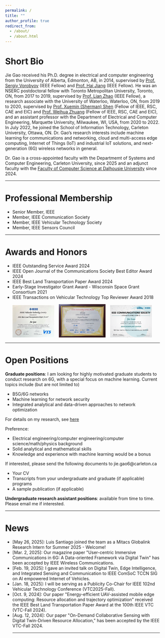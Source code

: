 ```yaml
---
permalink: /
title: ""
author_profile: true
redirect_from: 
  - /about/
  - /about.html
---
```

Short Bio
======
Jie Gao received his Ph.D. degree in electrical and computer engineering from the University of Alberta, Edmonton, AB, in 2014, supervised by [Prof. Sergiy Vorobyov](https://users.aalto.fi/~vorobys1/) (IEEE Fellow) and [Prof. Hai Jiang](https://www.ece.ualberta.ca/~hai1/) (IEEE Fellow). He was an NSERC postdoctoral fellow with Toronto Metropolitan University, Toronto, ON, from 2017 to 2019, supervised by [Prof. Lian Zhao](https://www.ecb.torontomu.ca/~lzhao/) (IEEE Fellow), a research associate with the University of Waterloo, Waterloo, ON, from 2019 to 2020, supervised by [Prof. Xuemin (Sherman) Shen](https://uwaterloo.ca/scholar/sshen) (Fellow of IEEE, RSC, CAE and EIC) and [Prof. Weihua Zhuang](https://uwaterloo.ca/scholar/wzhuang) (Fellow of IEEE, RSC, CAE and EIC), and an assistant professor with the Department of Electrical and Computer Engineering, Marquette University, Milwaukee, WI, USA, from 2020 to 2022. In July 2022, he joined the School of Information Technology, Carleton University, Ottawa, ON. Dr. Gao’s research interests include machine learning for communications and networking, cloud and multi-access edge computing, Internet of Things (IoT) and industrial IoT solutions, and next-generation (6G) wireless networks in general. 

Dr. Gao is a cross-appointed faculty with the Departmemt of Systems and Computer Engineering, Carleton University, since 2025 and an adjunct faculty with the [Faculty of Computer Science at Dalhousie University](https://www.dal.ca/faculty/computerscience/faculty-staff.html) since 2024.

<hr> 


Professional Membership
======
<ul style="list-style-type:disc;">
  <li>Senior Member, IEEE</li>
  <li>Member, IEEE Communication Society</li>
  <li>Member, IEEE Vehicular Technology Society</li>
  <li>Member, IEEE Sensors Council</li>
</ul>

<hr> 


Awards and Honors
======

<ul style="list-style-type:disc;">
  <li>IEEE Outstanding Service Award 2024</li>
  <li>IEEE Open Journal of the Communications Society Best Editor Award 2024</li>
  <li>IEEE Best Land Transportation Paper Award 2024 </li>
  <li>Early-Stage Investigator Grant Award - Wisconsin Space Grant Consortium 2021 </li>
  <li>IEEE Transactions on Vehicular Technology Top Reviewer Award 2018 </li>
</ul>

<p float="left">
  &nbsp; &nbsp; &nbsp;
  <img src="../images/Award_IEEEBestLandTransportation2024.jpg" style="width:27%"  alt="">  &nbsp;&nbsp;
  <img src="../images/Award_IEEEService2024.jpg" style="width:30%" alt=""> &nbsp;&nbsp;
  <img src="../images/Award_OJCOMSBestEditor2024.png" style="width:27%" alt="">
</p>

<hr> 

Open Positions
======
<strong>Graduate positions</strong>: I am looking for highly motivated graduate students to conduct research on 6G, with a special focus on machine learning. Current topics include (but are not limited to)
<ul style="list-style-type:disc;">
  <li> B5G/6G networks</li>
  <li>Machine learning for network security</li>
  <li>Integrated analytical and data-driven approaches to network optimization</li>
</ul>

For details on my research, see [here](https://drjiegao.github.io//research/) 

Preference: 
<ul style="list-style-type:disc;">
  <li>Electrical engineering/computer engineering/computer science/math/physics background</li>
  <li>Solid analytical and mathematical skills</li>
  <li>Knowledge and experience with machine learning would be a bonus</li>
</ul>
If interested, please send the following documents to jie.gao6@carleton.ca
<ul style="list-style-type:disc;">
  <li>Your CV</li>
  <li>Transcripts from your undergraduate and graduate (if applicable) programs</li>
  <li>A sample publication (if applicable) </li>
</ul>
<strong>Undergraduate research assistant positions</strong>: available from time to time. Please email me if interested. 

<hr> 


News
======
<ul style="list-style-type:disc;">
 <li> [May 26, 2025]: Luis Santiago joined the team as a Mitacs Globalink Research Intern for Summer 2025 - Welcome! </li>
 <li> [Mar. 2, 2025]: Our magazine paper "User-centric Immersive Communications in 6G: A Data-oriented Framework via Digital Twin" has been accepted by IEEE Wireless Communications. </li>
 <li> [Feb. 19, 2025]: I gave an invited talk on Digital Twin, Edge Intelligence, and Integrated Sensing and Communication to IEEE ComSoC TCCN SIG on AI empowered Internet of Vehicles. </li>
 <li> [Jan. 18, 2025]: I will be serving as a Publicity Co-Chair for IEEE 102nd Vehicular Technology Conference (VTC2025-Fall). </li>
 <li> [Oct. 9, 2024]: Our paper "Energy-efficient UAV-assisted mobile edge computing: Resource allocation and trajectory optimization" received the IEEE Best Land Transportation Paper Award at the 100th IEEE VTC (VTC-Fall 2024). </li>
 <li> [Aug. 12, 2024]: Our paper "On-Demand Collaborative Sensing with Digital Twin-Driven Resource Allocation," has been accepted by the IEEE VTC-Fall 2024. </li>
<!--
 <li> [Aug. 5, 2024]: Our paper "Digital Twin-Empowered Resource Allocation for On-Demand Collaborative Sensing," has been accepted by the IEEE Internet of Things Journal. </li>
-->
<!--
 <li> [June 16, 2024]: Our paper "User-centric Service Provision for Edge-assisted Mobile AR: A Digital Twin-based Approach," has been accepted by the IEEE/CIC ICCC 2024. </li>
-->
<!--
 <li> [June 16, 2024]: Our paper "Model Drift-Adaptive Resource Reservation in ISAC Networks: A Digital Twin-Based Approach," has been accepted by the IEEE/CIC ICCC 2024. </li>
-->
<hr> 
</ul>





